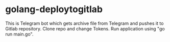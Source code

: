 # golang-deploytogitlab

This is Telegram bot which gets archive file from Telegram and pushes it to Gitlab repository.
Clone repo and change Tokens. Run application using "go run main.go". 
